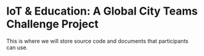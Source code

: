 # IoT & Education: A Global City Teams Challenge Project

This is where we will store source code and documents that participants can use.
